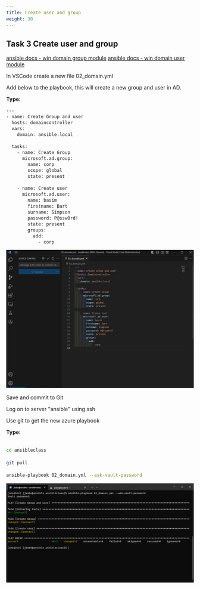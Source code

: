 ```yaml
---
title: Create user and group
weight: 30
---
```


## Task 3 Create user and group

[ansible docs - win domain group module](https://docs.ansible.com/ansible/latest/collections/community/windows/win_domain_group_module.html)
[ansible docs - win domain user module](https://docs.ansible.com/ansible/latest/collections/community/windows/win_domain_user_module.html)

In VSCode create a new file 02_domain.yml

Add below to the playbook, this will create a new group and user in AD.

__Type:__

```ansible
---
- name: Create Group and user
  hosts: domaincontroller
  vars:
    domain: ansible.local

  tasks:
    - name: Create Group
      microsoft.ad.group:
        name: corp
        scope: global
        state: present

    - name: Create user
      microsoft.ad.user:
        name: basim
        firstname: Bart
        surname: Simpson
        password: P@ssw0rd!
        state: present
        groups:
          add:
            - corp

```

![Alt text](images/05_addgrpanduser.png?raw=true "add group and user")

Save and commit to Git

Log on to server "ansible" using ssh

Use git to get the new azure playbook

__Type:__

```bash

cd ansibleclass

git pull

ansible-playbook 02_domain.yml --ask-vault-password

```

![Alt text](images/06_addgrpanduser_run.png?raw=true "add group and user playbook run")
